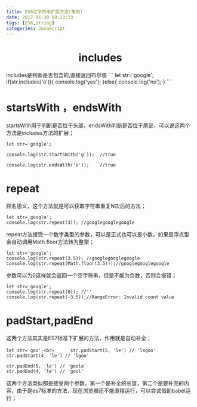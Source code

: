 ```yaml
---
title: ES6之字符串扩展方法(常用)
date: 2017-01-30 19:23:23
tags: [ES6,String]
categories: JavaScript
---
```

<center> 

# includes # 
</center>
<!-- more -->
includes是判断是否包含的,直接返回布尔值
```
let str='google';
if(str.includes('o')){
   console.log('yes');
}else{
   console.log('no');
}
```

# startsWith ，endsWith #
startsWith用于判断是否位于头部，endsWith判断是否位于尾部，可以说这两个方法是includes方法的扩展；
```
let str='google';

console.log(str.startsWith('g'));  //true

console.log(str.endsWith('e'));    //true
```

# repeat #
顾名思义，这个方法就是可以获取字符串重复N次后的方法；
```
let str='google';
console.log(str.repeat(3)); //googlegooglegoogle
```

repeat方法接受一个数字类型的参数，可以是正式也可以是小数，如果是浮点型会自动调用Math.floor方法转为整型；
```
let str='google';
console.log(str.repeat(3.5)); //googlegooglegoogle
console.log(str.repeat(Math.floor(3.5)));//googlegooglegoogle
```

参数可以为0这样就会返回一个空字符串，但是不能为负数，否则会报错；
```
let str='google';
console.log(str.repeat(0)); //''
console.log(str.repeat(-3.5));//RangeError: Invalid count value
```

# padStart,padEnd #

这两个方法其实是ES7标准下扩展的方法，作用就是自动补全；
```
let str='goo';<br>　　　 str.padStart(5, 'le') // 'legoo'
str.padStart(4, 'le') // 'lgoo'

str.padEnd(5, 'le') // 'goole'
str.padEnd(4, 'le') // 'gool'
```
这两个方法类似都是接受两个参数，第一个是补全的长度，第二个是要补充的内容，由于是es7标准的方法，现在浏览器还不能直接运行，可以尝试借助babel运行；